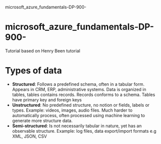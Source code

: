 microsoft_azure_fundamentals-DP-900-

# microsoft_azure_fundamentals-DP-900-
Tutorial based on Henry Been tutorial

# Types of data
* **Structured**: Follows a predefined schema, often in a tabular form. Appears in CRM, ERP, administrative systems. Data is organized in tables, tables contains records. Records conforms to a schema. Tables have primary key and foreign keys
* **Unstructured**: No predefined structure, no notion or fields, labels or types. Example: videos, images, audio files. Much harder to automatically process, often processed using machine learning to generate more structure data.
* **Semi-structured**: Is not necessarily tabular in nature, yet has an observable structure. Example: log files, data export/import formats e.g XML, JSON, CSV
